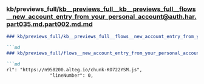 ### kb/previews_full/kb__previews_full__kb__previews_full__flows__new_account_entry_from_your_personal_account@auth.har.part035.md.part002.md.md

```md
### kb/previews_full/kb__previews_full__flows__new_account_entry_from_your_personal_account@auth.har.part035.md.part002.md

```md
### kb/previews_full/flows__new_account_entry_from_your_personal_account@auth.har.part035.md (part 002)

```md
rl": "https://n958200.alteg.io/chunk-KO722YSM.js",
                "lineNumber": 0,
```

```

```

```
